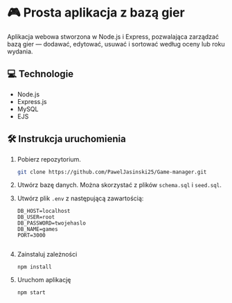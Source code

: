 # 🎮 Prosta aplikacja z bazą gier

Aplikacja webowa stworzona w Node.js i Express, pozwalająca zarządzać bazą gier — dodawać, edytować, usuwać i sortować według oceny lub roku wydania.

## 💻 Technologie

- Node.js
- Express.js
- MySQL
- EJS

## 🛠 Instrukcja uruchomienia
1. Pobierz repozytorium.
   ```bash
   git clone https://github.com/PawelJasinski25/Game-manager.git
   ```
3. Utwórz bazę danych. Można skorzystać z plików `schema.sql` i `seed.sql`.
4. Utwórz plik `.env` z następującą zawartością:

   ```env
   DB_HOST=localhost
   DB_USER=root
   DB_PASSWORD=twojehaslo
   DB_NAME=games
   PORT=3000
 
5. Zainstaluj zależności
   ```
   npm install
6. Uruchom aplikację
   ```
   npm start
